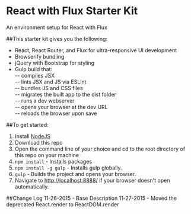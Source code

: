 # React with Flux Starter Kit
An environment setup for React with Flux

##This starter kit gives you the following:
- React, React Router, and Flux for ultra-responsive UI development  
- Browserify bundling  
- jQuery with Bootstrap for styling  
- Gulp build that:  
-- compiles JSX  
-- lints JSX and JS via ESLint  
-- bundles JS and CSS files  
-- migrates the built app to the dist folder  
-- runs a dev webserver  
-- opens your browser at the dev URL  
-- reloads the browser upon save  

##To get started:  
1. Install [NodeJS](http://www.nodejs.org)  
2. Download this repo 
3. Open the command line of your choice and cd to the root directory of this repo on your machine  
4. `npm install` - Installs packages
5. `npm install -g gulp` - Installs gulp globally. 
5. `gulp` - Builds the project and opens your browser. 
6. Navigate to [http://localhost:8888/](http://localhost:8888/) if your browser doesn't open automatically.

##Change Log
11-26-2015 - Base Description
11-27-2015 - Moved the deprecated React.render to ReactDOM.render